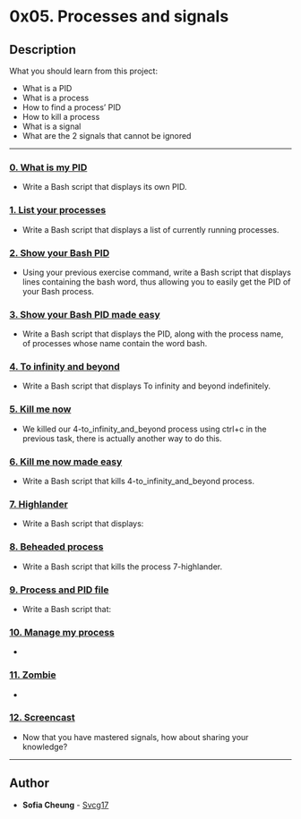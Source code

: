 # 0x05. Processes and signals

## Description
What you should learn from this project:

* What is a PID
* What is a process
* How to find a process’ PID
* How to kill a process
* What is a signal
* What are the 2 signals that cannot be ignored

---

### [0. What is my PID](./0-what-is-my-pid)
* Write a Bash script that displays its own PID.


### [1. List your processes](./1-list_your_processes)
* Write a Bash script that displays a list of currently running processes.


### [2. Show your Bash PID](./2-show_your_bash_pid)
* Using your previous exercise command, write a Bash script that displays lines containing the bash word, thus allowing you to easily get the PID of your Bash process.


### [3. Show your Bash PID made easy](./3-show_your_bash_pid_made_easy)
* Write a Bash script that displays the PID, along with the process name, of processes whose name contain the word bash.


### [4. To infinity and beyond](./4-to_infinity_and_beyond)
* Write a Bash script that displays To infinity and beyond indefinitely. 


### [5. Kill me now](./5-kill_me_now)
* We killed our 4-to_infinity_and_beyond process using ctrl+c in the previous task, there is actually another way to do this.


### [6. Kill me now made easy](./6-kill_me_now_made_easy)
* Write a Bash script that kills 4-to_infinity_and_beyond process.


### [7. Highlander](./7-highlander)
* Write a Bash script that displays: 


### [8. Beheaded process](./8-beheaded_process)
* Write a Bash script that kills the process 7-highlander.


### [9. Process and PID file](./100-process_and_pid_file)
* Write a Bash script that: 


### [10. Manage my process](./101-manage_my_process)
* 


### [11. Zombie](./102-zombie.c)
* 


### [12. Screencast](./103-screencast_unix_signal)
* Now that you have mastered signals, how about sharing your knowledge?

---

## Author
* **Sofia Cheung** - [Svcg17](https://github.com/Svcg17)